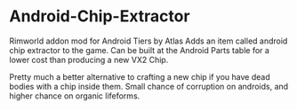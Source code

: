 # Android-Chip-Extractor
Rimworld addon mod for Android Tiers by Atlas
Adds an item called android chip extractor to the game. Can be built at the Android Parts table for a lower cost than producing a new VX2 Chip.


Pretty much a better alternative to crafting a new chip if you have dead bodies with a chip inside them.
Small chance of corruption on androids, and higher chance on organic lifeforms.
